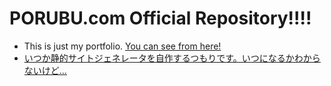 # PORUBU.com Official Repository!!!!

- This is just my portfolio. <a href="https://www.porubu.com/">You can see from here!
- いつか静的サイトジェネレータを自作するつもりです。いつになるかわからないけど...

